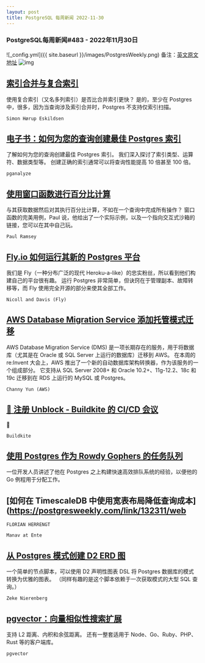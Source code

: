 ```yaml
---
layout: post
title: PostgreSQL 每周新闻 2022-11-30
---
```

### PostgreSQL每周新闻#483 - 2022年11月30日
![_config.yml]({{ site.baseurl }}/images/PostgresWeekly.png)
备注：[英文原文地址](https://postgresweekly.com/issues/483)
![img](https://res.cloudinary.com/cpress/image/upload/c_fill,g_auto,e_trim,w_350,h_100/e_make_transparent/co_white,e_outline:7/lhwcvgc1asd4fzaahty4.png)
## [索引合并与复合索引](https://postgresweekly.com/link/132300/web)
使用复合索引（又名多列索引）是否比合并索引更快？ 是的，至少在 Postgres 中，很多，因为当查询涉及索引合并时，Postgres 不支持仅索引扫描。


`Simon Hørup Eskildsen `
## [电子书：如何为您的查询创建最佳 Postgres 索引](https://postgresweekly.com/link/132299/web)
了解如何为您的查询创建最佳 Postgres 索引。 我们深入探讨了索引类型、运算符、数据类型等。 创建正确的索引通常可以将查询性能提高 10 倍甚至 100 倍。


`pganalyze `
## [使用窗口函数进行百分比计算](https://postgresweekly.com/link/132302/web)
与其获取数据然后对其执行百分比计算，不如在一个查询中完成所有操作？ 窗口函数的完美用例，Paul 说，他给出了一个实际示例，以及一个指向交互式沙箱的链接，您可以在其中自己玩。


`Paul Ramsey `
## [Fly.io 如何运行其新的 Postgres 平台](https://postgresweekly.com/link/132304/web)
我们是 Fly（一种分布广泛的现代 Heroku-a-like）的忠实粉丝，所以看到他们构建自己的平台很有趣。 运行 Postgres 非常简单，但诀窍在于管理副本、故障转移等，而 Fly 使用完全开源的部分来使其全部工作。


`Nicoll and Davis (Fly) `
## [AWS Database Migration Service 添加托管模式迁移](https://postgresweekly.com/link/132308/web)
AWS Database Migration Service (DMS) 是一项长期存在的服务，用于将数据库（尤其是在 Oracle 或 SQL Server 上运行的数据库）迁移到 AWS。 在本周的 re:Invent 大会上，AWS 推出了一个新的自动数据库架构转换器，作为该服务的一个组成部分。 它支持从 SQL Server 2008+ 和 Oracle 10.2+、11g-12.2、18c 和 19c 迁移到在 RDS 上运行的 MySQL 或 Postgres。


`Channy Yun (AWS) `
## [📅 注册 Unblock - Buildkite 的 CI/CD 会议](https://postgresweekly.com/link/132309/web)
📅  


`Buildkite `
## [使用 Postgres 作为 Rowdy Gophers 的任务队列](https://postgresweekly.com/link/132310/web)
一位开发人员讲述了他在 Postgres 之上构建快速高效排队系统的经验，以便他的 Go 例程用于分配工作。

## [如何在 TimescaleDB 中使用宽表布局降低查询成本](https://postgresweekly.com/link/132311/web

`FLORIAN HERRENGT`

`Manav at Ente `
## [从 Postgres 模式创建 D2 ERD 图](https://postgresweekly.com/link/132312/web)
一个简单的节点脚本，可以使用 D2 声明性图表 DSL 将 Postgres 数据库的模式转换为优雅的图表。 （同样有趣的是这个脚本依赖于一次获取模式的大型 SQL 查询。）


`Zeke Nierenberg `
## [pgvector：向量相似性搜索扩展](https://postgresweekly.com/link/132315/web)
支持 L2 距离、内积和余弦距离。 还有一整套适用于 Node、Go、Ruby、PHP、Rust 等的客户端库。


`pgvector `
